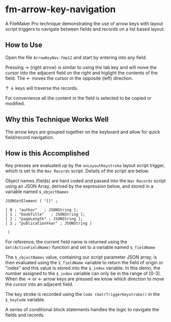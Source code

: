 # fm-arrow-key-navigation

A FileMaker Pro technique demonstrating the use of arrow keys with layout script triggers to navigate between fields and records on a list based layout.

## How to Use

Open the file `ArrowKeyNav.fmp12` and start by entering into any field.

Pressing → (right arrow) is similar to using the tab key and will move the cursor into the adjacent field on the right and higlight the contents of the field. The ← moves the cursor in the opposite (left) direction.

↑ ↓ keys will traverse the records.

For convenience all the content in the field is selected to be copied or modified.

## Why this Technique Works Well

The arrow keys are grouped together on the keyboard and allow for quick field/record navigation.

## How is this Accomplished

Key presses are evaluated up by the `onLayoutKeystroke` layout script trigger, which is set to the `Nav Records` script. Details of the script are below.

Object names (fields) are hard coded and passed into the `Nav Records` script using an JSON Array, derived by the expression below, and stored in a variable named `$_objectNames`

```
JSONSetElement ( "[]" ;

[ 0 ; "author"   ; JSONString ];
[ 1 ; "bookTitle"   ; JSONString ];
[ 2 ; "pageLength" ; JSONString ];
[ 3 ; "publicationYear" ; JSONString ]

 )
```

For reference, the current field name is returned using the `Get(ActiveFieldName)` function and set to a variable named `$_fieldName`

The `$_objectNames` value, containing our script parameter JSON array, is then evaluated using the `$_fieldName` variable to return the field of origin or "index" and this value is stored into the `$_index` variable. In this demo, the number assigned to the `$_index` variable can only be in the range of [0-3]. When the → or ← arrow keys are pressed we know which direction to move the cursor into an adjacent field.

The key stroke is recorded using the `Code (Get(TriggerKeystroke))` in the `$_keyCode` variable.

A series of conditional block statements handles the logic to navigate the fields and records.
